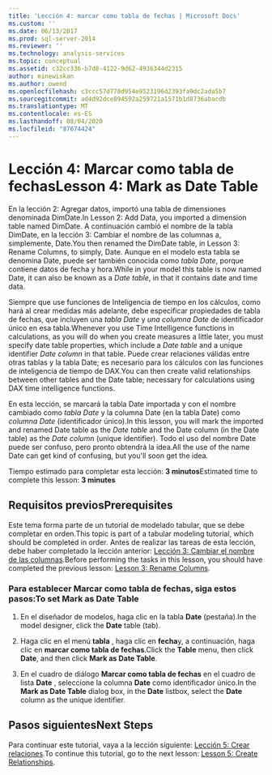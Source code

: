 ```yaml
---
title: 'Lección 4: marcar como tabla de fechas | Microsoft Docs'
ms.custom: ''
ms.date: 06/13/2017
ms.prod: sql-server-2014
ms.reviewer: ''
ms.technology: analysis-services
ms.topic: conceptual
ms.assetid: c32cc336-b7d8-4122-9d62-4936344d2315
author: minewiskan
ms.author: owend
ms.openlocfilehash: c3ccc57d770d954e9523196d2393fa9dc2ada5b7
ms.sourcegitcommit: ad4d92dce894592a259721a1571b1d8736abacdb
ms.translationtype: MT
ms.contentlocale: es-ES
ms.lasthandoff: 08/04/2020
ms.locfileid: "87674424"
---
```

# <a name="lesson-4-mark-as-date-table"></a><span data-ttu-id="460c1-102">Lección 4: Marcar como tabla de fechas</span><span class="sxs-lookup"><span data-stu-id="460c1-102">Lesson 4: Mark as Date Table</span></span>
  <span data-ttu-id="460c1-103">En la lección 2: Agregar datos, importó una tabla de dimensiones denominada DimDate.</span><span class="sxs-lookup"><span data-stu-id="460c1-103">In Lesson 2: Add Data, you imported a dimension table named DimDate.</span></span> <span data-ttu-id="460c1-104">A continuación cambió el nombre de la tabla DimDate, en la lección 3: Cambiar el nombre de las columnas a, simplemente, Date.</span><span class="sxs-lookup"><span data-stu-id="460c1-104">You then renamed the DimDate table, in Lesson 3: Rename Columns, to simply, Date.</span></span> <span data-ttu-id="460c1-105">Aunque en el modelo esta tabla se denomina Date, puede ser también conocida como *tabla Date*, porque contiene datos de fecha y hora.</span><span class="sxs-lookup"><span data-stu-id="460c1-105">While in your model this table is now named Date, it can also be known as a *Date table*, in that it contains date and time data.</span></span>  
  
 <span data-ttu-id="460c1-106">Siempre que use funciones de Inteligencia de tiempo en los cálculos, como hará al crear medidas más adelante, debe especificar propiedades de tabla de fechas, que incluyen una *tabla Date* y *una columna Date* de identificador único en esa tabla.</span><span class="sxs-lookup"><span data-stu-id="460c1-106">Whenever you use Time Intelligence functions in calculations, as you will do when you create measures a little later, you must specify date table properties, which include a *Date table* and a unique identifier *Date column* in that table.</span></span> <span data-ttu-id="460c1-107">Puede crear relaciones válidas entre otras tablas y la tabla Date; es necesario para los cálculos con las funciones de inteligencia de tiempo de DAX.</span><span class="sxs-lookup"><span data-stu-id="460c1-107">You can then create valid relationships between other tables and the Date table; necessary for calculations using DAX time intelligence functions.</span></span>  
  
 <span data-ttu-id="460c1-108">En esta lección, se marcará la tabla Date importada y con el nombre cambiado como *tabla Date* y la columna Date (en la tabla Date) como *columna Date* (identificador único).</span><span class="sxs-lookup"><span data-stu-id="460c1-108">In this lesson, you will mark the imported and renamed Date table as the *Date table* and the Date column (in the Date table) as the *Date column* (unique identifier).</span></span> <span data-ttu-id="460c1-109">Todo el uso del nombre Date puede ser confuso, pero pronto obtendrá la idea.</span><span class="sxs-lookup"><span data-stu-id="460c1-109">All the use of the name Date can get kind of confusing, but you'll soon get the idea.</span></span>  
  
 <span data-ttu-id="460c1-110">Tiempo estimado para completar esta lección: **3 minutos**</span><span class="sxs-lookup"><span data-stu-id="460c1-110">Estimated time to complete this lesson: **3 minutes**</span></span>  
  
## <a name="prerequisites"></a><span data-ttu-id="460c1-111">Requisitos previos</span><span class="sxs-lookup"><span data-stu-id="460c1-111">Prerequisites</span></span>  
 <span data-ttu-id="460c1-112">Este tema forma parte de un tutorial de modelado tabular, que se debe completar en orden.</span><span class="sxs-lookup"><span data-stu-id="460c1-112">This topic is part of a tabular modeling tutorial, which should be completed in order.</span></span> <span data-ttu-id="460c1-113">Antes de realizar las tareas de esta lección, debe haber completado la lección anterior: [Lección 3: Cambiar el nombre de las columnas](rename-columns.md).</span><span class="sxs-lookup"><span data-stu-id="460c1-113">Before performing the tasks in this lesson, you should have completed the previous lesson: [Lesson 3: Rename Columns](rename-columns.md).</span></span>  
  
### <a name="to-set-mark-as-date-table"></a><span data-ttu-id="460c1-114">Para establecer Marcar como tabla de fechas, siga estos pasos:</span><span class="sxs-lookup"><span data-stu-id="460c1-114">To set Mark as Date Table</span></span>  
  
1.  <span data-ttu-id="460c1-115">En el diseñador de modelos, haga clic en la tabla **Date** (pestaña).</span><span class="sxs-lookup"><span data-stu-id="460c1-115">In the model designer, click the **Date** table (tab).</span></span>  
  
2.  <span data-ttu-id="460c1-116">Haga clic en el menú **tabla** , haga clic en **fecha**y, a continuación, haga clic en **marcar como tabla de fechas**.</span><span class="sxs-lookup"><span data-stu-id="460c1-116">Click the **Table** menu, then click **Date**, and then click **Mark as Date Table**.</span></span>  
  
3.  <span data-ttu-id="460c1-117">En el cuadro de diálogo **Marcar como tabla de fechas** en el cuadro de lista **Date** , seleccione la columna **Date** como identificador único.</span><span class="sxs-lookup"><span data-stu-id="460c1-117">In the **Mark as Date Table** dialog box, in the **Date** listbox, select the **Date** column as the unique identifier.</span></span>  
  
## <a name="next-steps"></a><span data-ttu-id="460c1-118">Pasos siguientes</span><span class="sxs-lookup"><span data-stu-id="460c1-118">Next Steps</span></span>  
 <span data-ttu-id="460c1-119">Para continuar este tutorial, vaya a la lección siguiente: [Lección 5: Crear relaciones](lesson-4-create-relationships.md).</span><span class="sxs-lookup"><span data-stu-id="460c1-119">To continue this tutorial, go to the next lesson: [Lesson 5: Create Relationships](lesson-4-create-relationships.md).</span></span>  
  
  
